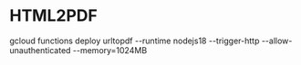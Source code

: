 # HTML2PDF
gcloud functions deploy urltopdf --runtime nodejs18 --trigger-http --allow-unauthenticated  --memory=1024MB
